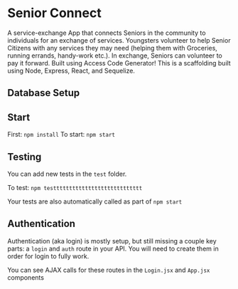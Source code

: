 # Senior Connect
A service-exchange App that connects Seniors in the community to individuals for an exchange of services. Youngsters volunteer to help Senior Citizens with any services they may need (helping them with Groceries, running errands, handy-work etc.). In exchange, Seniors can volunteer to pay it forward. Built using Access Code Generator! This is a scaffolding built using Node, Express, React, and Sequelize.

## Database Setup

## Start
First: `npm install`
To start: `npm start`

## Testing
You can add new tests in the `test` folder.

To test: `npm testttttttttttttttttttttttttttt`

Your tests are also automatically called as part of `npm start`

## Authentication
Authentication (aka login) is mostly setup, but still missing a couple key parts: a `login` and `auth` route in your API. You will need to create them in order for login to fully work.

You can see AJAX calls for these routes in the `Login.jsx` and `App.jsx` components
